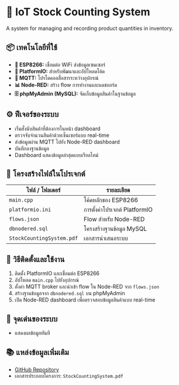 # 🧠 IoT Stock Counting System

A system for managing and recording product quantities in inventory.

## 📦 เทคโนโลยีที่ใช้

- **📡 ESP8266:** เชื่อมต่อ WiFi ส่งข้อมูลเซนเซอร์
- **🔧 PlatformIO:** สำหรับพัฒนาและอัปโหลดโค้ด
- **🔗 MQTT:** โปรโตคอลสื่อสารระหว่างอุปกรณ์
- **📊 Node-RED:** สร้าง flow การทำงานและแดชบอร์ด
- **🗄️ phpMyAdmin (MySQL):** จัดเก็บข้อมูลสินค้าในฐานข้อมูล

## ⚙️ ฟีเจอร์ของระบบ

- เริ่มสั่งนับสินค้าที่ต้องการในหน้า dashboard
- ตรวจจับจำนวนสินค้าด้วยเซ็นเซอร์แบบ real-time
- ส่งข้อมูลผ่าน MQTT ไปยัง Node-RED dashboard
- บันทึกลงฐานข้อมูล
- Dashboard แสดงข้อมูลล่าสุดแบบเรียลไทม์

## 📁 โครงสร้างไฟล์ในโปรเจกต์

| ไฟล์ / โฟลเดอร์       | รายละเอียด |
|------------------------|------------|
| `main.cpp`             | โค้ดหลักของ ESP8266 |
| `platformio.ini`       | การตั้งค่าโปรเจกต์ PlatformIO |
| `flows.json`           | Flow สำหรับ Node-RED |
| `dbnodered.sql`        | โครงสร้างฐานข้อมูล MySQL |
| `StockCountingSystem.pdf` | เอกสารนำเสนอระบบ |

## 🚀 วิธีติดตั้งและใช้งาน

1. ติดตั้ง PlatformIO และเชื่อมต่อ ESP8266
2. อัปโหลด `main.cpp` ไปยังอุปกรณ์
3. ตั้งค่า MQTT broker และนำเข้า flow ใน Node-RED จาก `flows.json`
4. สร้างฐานข้อมูลจาก `dbnodered.sql` บน phpMyAdmin
5. เปิด Node-RED dashboard เพื่อตรวจสอบข้อมูลสินค้าแบบ real-time

## 📌 จุดเด่นของระบบ

- แสดงผลข้อมูลทันที

## 📚 แหล่งข้อมูลเพิ่มเติม

- [GitHub Repository](StockCountingSystem.pdf)
- เอกสารประกอบโครงการ: `StockCountingSystem.pdf`
